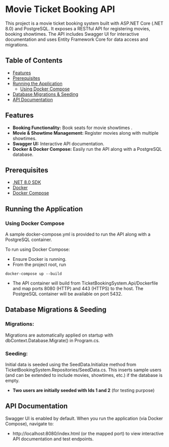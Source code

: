 # Movie Ticket Booking API

This project is a movie ticket booking system built with ASP.NET Core (.NET 8.0) and PostgreSQL. It exposes a RESTful API for registering movies, booking showtimes. The API includes Swagger UI for interactive documentation and uses Entity Framework Core for data access and migrations.

## Table of Contents

- [Features](#features)
- [Prerequisites](#prerequisites)
- [Running the Application](#running-the-application)
  - [Using Docker Compose](#using-docker-compose)
- [Database Migrations & Seeding](#database-migrations--seeding)
- [API Documentation](#api-documentation)

## Features

- **Booking Functionality:** Book seats for movie showtimes .
- **Movie & Showtime Management:** Register movies along with multiple showtimes.
- **Swagger UI:** Interactive API documentation.
- **Docker & Docker Compose:** Easily run the API along with a PostgreSQL database.

## Prerequisites

- [.NET 8.0 SDK](https://dotnet.microsoft.com/download/dotnet/8.0)
- [Docker](https://www.docker.com/)
- [Docker Compose](https://docs.docker.com/compose/)

## Running the Application

### Using Docker Compose
A sample docker-compose.yml is provided to run the API along with a PostgreSQL container. 

To run using Docker Compose:

- Ensure Docker is running.
- From the project root, run

`docker-compose up --build`

- The API container will build from TicketBookingSystem.Api/Dockerfile and map ports 8080 (HTTP) and 443 (HTTPS) to the host. The PostgreSQL container will be available on port 5432.

## Database Migrations & Seeding
### Migrations:
Migrations are automatically applied on startup with dbContext.Database.Migrate() in Program.cs.

### Seeding:
Initial data is seeded using the SeedData.Initialize method from TicketBookingSystem.Repositories/SeedData.cs. This inserts sample users (and can be extended to include movies, showtimes, etc.) if the database is empty.
- **Two users are initially seeded with Ids 1 and 2** (for testing purpose)

## API Documentation

Swagger UI is enabled by default. When you run the application (via Docker Compose), navigate to:

- http://localhost:8080/index.html (or the mapped port) to view interactive API documentation and test endpoints.